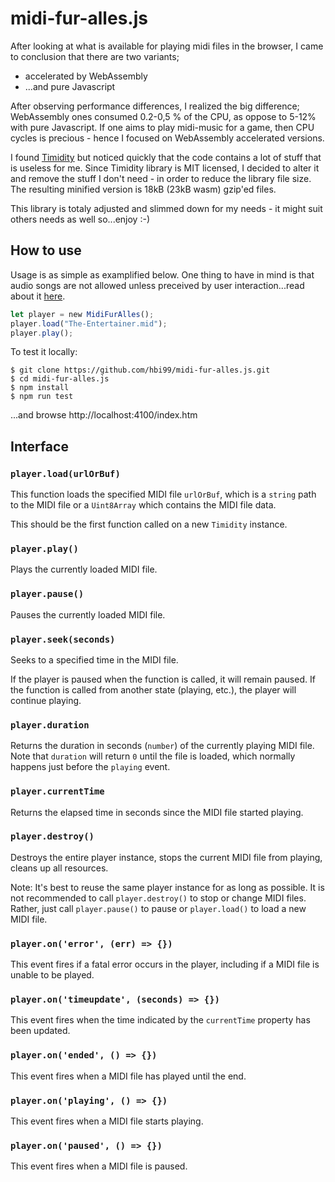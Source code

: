 # midi-fur-alles.js
After looking at what is available for playing midi files in the browser, I came to conclusion that there are two variants;
* accelerated by WebAssembly
* ...and pure Javascript

After observing performance differences, I realized the big difference; WebAssembly ones consumed 0.2-0,5 % of the CPU, as oppose to 5-12% with pure Javascript. If one aims to play midi-music for a game, then CPU cycles is precious - hence I focused on WebAssembly accelerated versions.

I found [Timidity](https://github.com/feross/timidity) but noticed quickly that the code contains a lot of stuff that is useless for me. Since Timidity library is MIT licensed, I decided to alter it and remove the stuff I don't need - in order to reduce the library file size. The resulting minified version is 18kB (23kB wasm) gzip'ed files.

This library is totaly adjusted and slimmed down for my needs - it might suit others needs as well so...enjoy :-)

## How to use
Usage is as simple as examplified below. One thing to have in mind is that audio songs are not allowed unless preceived by user interaction...read about it [here](https://developers.google.com/web/updates/2017/09/autoplay-policy-changes).
```js
let player = new MidiFurAlles();
player.load("The-Entertainer.mid");
player.play();
```

To test it locally:
```
$ git clone https://github.com/hbi99/midi-fur-alles.js.git
$ cd midi-fur-alles.js
$ npm install
$ npm run test
```
...and browse http://localhost:4100/index.htm

## Interface

### `player.load(urlOrBuf)`
This function loads the specified MIDI file `urlOrBuf`, which is a `string` path
to the MIDI file or a `Uint8Array` which contains the MIDI file data.

This should be the first function called on a new `Timidity` instance.

### `player.play()`
Plays the currently loaded MIDI file.

### `player.pause()`
Pauses the currently loaded MIDI file.

### `player.seek(seconds)`
Seeks to a specified time in the MIDI file.

If the player is paused when the function is called, it will remain paused. If
the function is called from another state (playing, etc.), the player will
continue playing.

### `player.duration`
Returns the duration in seconds (`number`) of the currently playing MIDI file.
Note that `duration` will return `0` until the file is loaded, which normally
happens just before the `playing` event.

### `player.currentTime`
Returns the elapsed time in seconds since the MIDI file started playing.

### `player.destroy()`
Destroys the entire player instance, stops the current MIDI file from playing,
cleans up all resources.

Note: It's best to reuse the same player instance for as long as possible. It is
not recommended to call `player.destroy()` to stop or change MIDI files. Rather,
just call `player.pause()` to pause or `player.load()` to load a new MIDI file.

### `player.on('error', (err) => {})`
This event fires if a fatal error occurs in the player, including if a MIDI file
is unable to be played.

### `player.on('timeupdate', (seconds) => {})`
This event fires when the time indicated by the `currentTime` property has been
updated.

### `player.on('ended', () => {})`
This event fires when a MIDI file has played until the end.

### `player.on('playing', () => {})`
This event fires when a MIDI file starts playing.

### `player.on('paused', () => {})`
This event fires when a MIDI file is paused.
